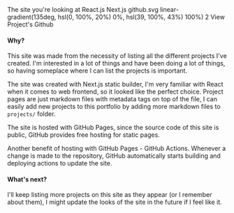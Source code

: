 <title>Portfolio</title>
<desc>The site you're looking at</desc>
<skill>React.js</skill>
<skill>Next.js</skill>
<icon>github.svg</icon>
<background>linear-gradient(135deg, hsl(0, 100%, 20%) 0%, hsl(39, 100%, 43%) 100%)</background>
<order>2</order>
<side href="https://github.com/TheJebForge/portfolio">View Project's Github</side>

#### Why?

This site was made from the necessity of listing all the different projects I've created.
I'm interested in a lot of things and have been doing a lot of things, so having someplace where I
can list the projects is important.

The site was created with Next.js static builder, I'm very familiar with React when it comes to
web frontend, so it looked like the perfect choice. Project pages are just markdown files with metadata
tags on top of the file, I can easily add new projects to this portfolio by adding more markdown files to 
`projects/` folder.

The site is hosted with GitHub Pages, since the source code of this site is public, GitHub provides
free hosting for static pages.

Another benefit of hosting with GitHub Pages - GitHub Actions. Whenever a change is made to the repository,
GitHub automatically starts building and deploying actions to update the site.

#### What's next?

I'll keep listing more projects on this site as they appear (or I remember about them), I might
update the looks of the site in the future if I feel like it.